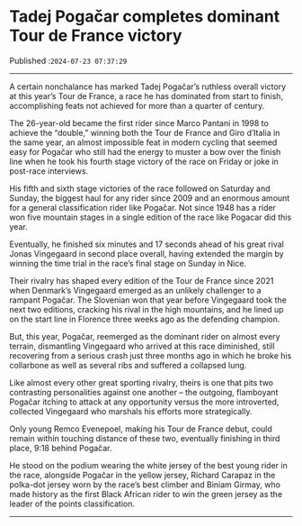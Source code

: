 # Tadej Pogačar completes dominant Tour de France victory

Published :`2024-07-23 07:37:29`

---

A certain nonchalance has marked Tadej Pogačar’s ruthless overall victory at this year’s Tour de France, a race he has dominated from start to finish, accomplishing feats not achieved for more than a quarter of century.

The 26-year-old became the first rider since Marco Pantani in 1998 to achieve the “double,” winning both the Tour de France and Giro d’Italia in the same year, an almost impossible feat in modern cycling  that seemed easy for Pogačar who still had the energy to muster a bow over the finish line when he took his fourth stage victory of the race on Friday or joke in post-race interviews.

His fifth and sixth stage victories of the race followed on Saturday and Sunday, the biggest haul for any rider since 2009 and an enormous amount for a general classification rider like Pogačar. Not since 1948 has a rider won five mountain stages in a single edition of the race like Pogacar did this year.

Eventually, he finished six minutes and 17 seconds ahead of his great rival Jonas Vingegaard in second place overall, having extended the margin by winning the time trial in the race’s final stage on Sunday in Nice.

Their rivalry has shaped every edition of the Tour de France since 2021 when Denmark’s Vingegaard emerged as an unlikely challenger to a rampant Pogačar. The Slovenian won that year before Vingegaard took the next two editions, cracking his rival in the high mountains, and he lined up on the start line in Florence three weeks ago as the defending champion.

But, this year, Pogačar, reemerged as the dominant rider on almost every terrain, dismantling Vingegaard who arrived at this race diminished, still recovering from a serious crash just three months ago in which he broke his collarbone as well as several ribs and suffered a collapsed lung.

Like almost every other great sporting rivalry, theirs is one that pits two contrasting personalities against one another – the outgoing, flamboyant Pogačar itching to attack at any opportunity versus the more introverted, collected Vingegaard who marshals his efforts more strategically.

Only young Remco Evenepoel, making his Tour de France debut, could remain within touching distance of these two, eventually finishing in third place, 9:18 behind Pogačar.

He stood on the podium wearing the white jersey of the best young rider in the race, alongside Pogačar in the yellow jersey, Richard Carapaz in the polka-dot jersey worn by the race’s best climber and Biniam Girmay, who made history as the first Black African rider to win the green jersey as the leader of the points classification.

---

